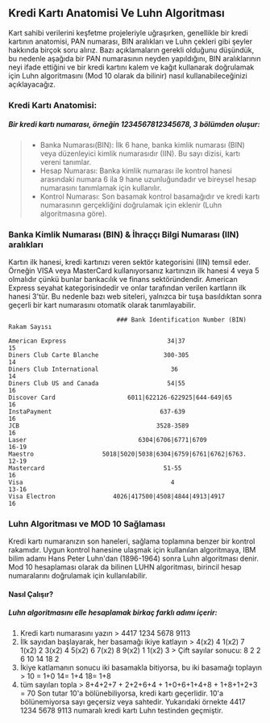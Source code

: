 ## Kredi Kartı Anatomisi Ve Luhn Algoritması
  Kart sahibi verilerini keşfetme projeleriyle uğraşırken, genellikle bir kredi kartının anatomisi, PAN numarası, BIN aralıkları ve Luhn çekleri gibi şeyler hakkında birçok soru alırız. Bazı açıklamaların gerekli olduğunu düşündük, bu nedenle aşağıda bir PAN numarasının neyden yapıldığını, BIN aralıklarının neyi ifade ettiğini ve bir kredi kartını kalem ve kağıt kullanarak doğrulamak için Luhn algoritmasını (Mod 10 olarak da bilinir) nasıl kullanabileceğinizi açıklayacağız.

### Kredi Kartı Anatomisi:
##### Bir kredi kartı numarası, örneğin 1234567812345678, 3 bölümden oluşur:

  > - Banka Numarası(BIN):  İlk 6 hane, banka kimlik numarası (BIN) veya düzenleyici kimlik numarasıdır (IIN). Bu sayı dizisi, kartı vereni tanımlar.
  > - Hesap Numarası: Banka kimlik numarası ile kontrol hanesi arasındaki numara 6 ila 9 hane uzunluğundadır ve bireysel hesap numarasını tanımlamak için kullanılır.
  > - Kontrol Numarası: Son basamak kontrol basamağıdır ve kredi kartı numarasının gerçekliğini doğrulamak için eklenir (Luhn algoritmasına göre).

### Banka Kimlik Numarası (BIN) & İhraççı Bilgi Numarası (IIN) aralıkları

  Kartın ilk hanesi, kredi kartınızı veren sektör kategorisini (IIN) temsil eder. Örneğin VISA veya MasterCard kullanıyorsanız kartınızın ilk hanesi 4 veya 5 olmalıdır çünkü bunlar bankacılık ve finans sektöründendir. American Express seyahat kategorisindedir ve onlar tarafından verilen kartların ilk hanesi 3'tür. Bu nedenle bazı web siteleri, yalnızca bir tuşa basıldıktan sonra geçerli bir kart numarasını otomatik olarak tanımlayabilir.

```
                              ### Bank Identification Number (BIN)       Rakam Sayısı
        
American Express                            34|37                            15
Diners Club Carte Blanche                  300-305                           14
Diners Club International                    36                              14
Diners Club US and Canada                   54|55                            16
Discover Card                    6011|622126-622925|644-649|65               16
InstaPayment                              637-639                            16
JCB                                      3528-3589                           16
Laser                               6304|6706|6771|6709                    16-19
Maestro                   5018|5020|5038|6304|6759|6761|6762|6763.         12-19
Mastercard                                 51-55                             16
Visa                                         4                             13-16
Visa Electron                4026|417500|4508|4844|4913|4917                 16
```

### Luhn Algoritması ve MOD 10 Sağlaması
  Kredi kartı numaranızın son haneleri, sağlama toplamına benzer bir kontrol rakamıdır. Uygun kontrol hanesine ulaşmak için kullanılan algoritmaya, IBM bilim adamı Hans Peter Luhn'dan (1896-1964) sonra Luhn algoritması denir.
  Mod 10 hesaplaması olarak da bilinen LUHN algoritması, birincil hesap numaralarını doğrulamak için kullanılabilir.

#### Nasıl Çalışır?
##### Luhn algoritmasını elle hesaplamak birkaç farklı adımı içerir:
  1. Kredi kartı numarasını yazın
    > 4417 1234 5678 9113
  2. İlk sayıdan başlayarak, her basamağı ikiye katlayın
    > 4(x2) 4 1(x2) 7 1(x2) 2 3(x2) 4 5(x2) 6 7(x2) 8 9(x2) 1 1(x2) 3
    > Çift sayılar sonucu: 8 2 2 6 10 14 18 2
  3. İkiye katlamanın sonucu iki basamakla bitiyorsa, bu iki basamağı toplayın
    > 10 = 1+0 14= 1+4 18= 1+8
  4. tüm sayıları topla
    > 8+4+2+7 + 2+2+6+4 + 1+0+6+1+4+8 + 1+8+1+2+3 = 70
Son tutar 10'a bölünebiliyorsa, kredi kartı geçerlidir. 10'a bölünemiyorsa sayı geçersiz veya sahtedir. Yukarıdaki örnekte 4417 1234 5678 9113 numaralı kredi kartı Luhn testinden geçmiştir.
